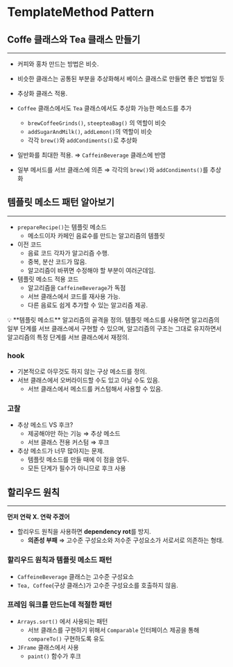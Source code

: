 # TemplateMethod Pattern

## Coffe 클래스와 Tea 클래스 만들기

---

- 커피와 홍차 만드는 방법은 비슷.
- 비슷한 클래스는 공통된 부분을 추상화해서 베이스 클래스로 만들면 좋은 방법일 듯
- 추상화 클래스 적용.

- `Coffee` 클래스에서도 `Tea` 클래스에서도 추상화 가능한 메소드를 추가
    - `brewCoffeeGrinds()`, `steepteaBag()` 의 역할이 비슷
    - `addSugarAndMilk()`, `addLemon()`의 역할이 비슷
    - 각각 `brew()`와 `addCondiments()`로 추상화
- 일반화를 최대한 적용. ⇒ `CaffeinBeverage` 클래스에 반영
- 일부 메서드를 서브 클래스에 의존 ⇒ 각각의 `brew()`와 `addCondiments()`를 추상화

## 템플릿 메소드 패턴 알아보기

---

- `prepareRecipe()`는 템플릿 메소드
    - 메소드이자 카페인 음료수를 만드는 알고리즘의 템플릿
- 이전 코드
    - 음료 코드 각자가 알고리즘 수행.
    - 중복, 분산 코드가 많음.
    - 알고리즘이 바뀌면 수정해야 할 부분이 여러군데임.
- 템플릿 메소드 적용 코드
    - 알고리즘을 `CaffeineBeverage`가 독점
    - 서브 클래스에서 코드를 재사용 가능.
    - 다른 음료도 쉽게 추가할 수 있는 알고리즘 제공.

<aside>
💡 **템플릿 메소드**
알고리즘의 골격을 정의. 템플릿 메소드를 사용하면 알고리즘의 일부 단계를 서브 클래스에서 구현할 수 있으며, 알고리즘의 구조는 그대로 유지하면서 알고리즘의 특정 단계를 서브 클래스에서 재정의.

</aside>

### hook

- 기본적으로 아무것도 하지 않는 구상 메소드를 정의.
- 서브 클래스에서 오버라이드할 수도 있고 아닐 수도 있음.
    - 서브 클래스에서 메소드를 커스텀해서 사용할 수 있음.

### 고찰

- 추상 메소드 VS 후크?
    - 제공해야만 하는 기능 ⇒ 추상 메소드
    - 서브 클래스 전용 커스텀 ⇒ 후크
- 추상 메소드가 너무 많아지는 문제.
    - 템플릿 메소드를 만들 때에 이 점을 염두.
    - 모든 단계가 필수가 아니므로 후크 사용

## 할리우드 원칙

---

**먼저 연락 X. 연락 주겠어**

- 할리우드 원칙을 사용하면 **dependency rot**를 방지.
    - **의존성 부패** ⇒ 고수준 구성요소와 저수준 구성요소가 서로서로 의존하는 형태.

### 할리우드 원칙과 템플릿 메소드 패턴

- `CaffeineBeverage` 클래스는 고수준 구성요소
- `Tea, Coffee`(구상 클래스)가 고수준 구성요소를 호출하지 않음.

### 프레임 워크를 만드는데 적절한 패턴

- `Arrays.sort()` 에서 사용되는 패턴
    - 서브 클래스를 구현하기 위해서 `Comparable` 인터페이스 제공을 통해 `compareTo()` 구현하도록 유도
- `JFrame` 클래스에서 사용
    - `paint()` 함수가 후크
